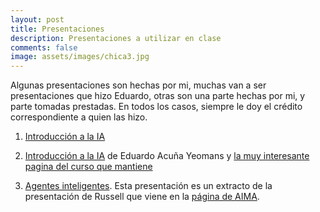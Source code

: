 ```yaml
--- 
layout: post 
title: Presentaciones
description: Presentaciones a utilizar en clase
comments: false
image: assets/images/chica3.jpg
---
```


Algunas presentaciones son hechas por mi, muchas van a ser presentaciones que hizo Eduardo, otras son una parte hechas
por mi, y parte tomadas prestadas. En todos los casos, siempre le doy el crédito correspondiente a quien las hizo.


1. [Introducción a la IA](https://github.com/IA-UNISON/material/raw/master/presentaciones/Intro_IA.pdf)

2. [Introducción a la IA](https://proyectoscc.unison.mx/maestros/eduardo/cursos/inar20251/diapositivas/00-IntroIA.pdf) de Eduardo Acuña Yeomans y [la muy interesante pagina del curso que mantiene](https://proyectoscc.unison.mx/maestros/eduardo/cursos/inar20251/)

3. [Agentes inteligentes](https://github.com/IA-UNISON/material/raw/master/presentaciones/Agentes_inteligentes.pdf). Esta presentación es un extracto de la presentación de Russell que viene en la [página de AIMA](http://aima.eecs.berkeley.edu).


<!--
1. [Selección de la presentación inicial  del curso de Stanford](https://github.com/IA-UNISON/material/raw/master/presentaciones/Intro_Stanford.pdf)



3. [Pequeña introducción al aprendizaje máquina](https://github.com/IA-UNISON/material/raw/master/presentaciones/Intro_ML.pdf)


4. [Regresión lineal](https://github.com/IA-UNISON/material/raw/master/presentaciones/linear-regression.pdf)

5. [Clasificación lineal](https://github.com/IA-UNISON/material/raw/master/presentaciones/linear-classification.pdf)

6. [Descenso de gradiente estocástico](https://github.com/IA-UNISON/material/raw/master/presentaciones/stochastic-gradient-descent.pdf)

7. [*Group distributionally robust optimization*](https://github.com/IA-UNISON/material/raw/master/presentaciones/group-dro.pdf)

8. [Generación de características](https://github.com/IA-UNISON/material/raw/master/presentaciones/non-linear-features.pdf) y [plantillas de características](https://github.com/IA-UNISON/material/raw/master/presentaciones/feature-templates.pdf)

9. [Redes neuronales](https://github.com/IA-UNISON/material/raw/master/presentaciones/neural-networks.pdf) y como calcular los gradientes con [el algoritmo de *b-prop* usando grafos de funciones](https://github.com/IA-UNISON/material/raw/master/presentaciones/backpropagation.pdf)

10. Planeación (búsqueda en espacios discretos). Una [presentación general](https://github.com/IA-UNISON/material/raw/master/presentaciones/planning.pdf) así como [lo que debe tener un modelo para planeación](https://github.com/IA-UNISON/material/raw/master/presentaciones/modeling.pdf).

11. **Busquedas no informadas** ([ppt](http://inst.eecs.berkeley.edu/~cs188/fa19/assets/slides/lec2.pptx), [pdf](http://inst.eecs.berkeley.edu/~cs188/fa19/assets/slides/lec2.pdf)]. Presentación desarrollada para el curso *Artificial Intelligence (cs188)* de la Universidad de Berkeley. La presentación se basa fuertemente en [otra presentación](https://github.com/IA-UNISON/material/raw/master/presentaciones/busquedas.pdf), realizada por al anterior profesor de Berkeley (Dan Klein) y utilizada por P. Norvig en su famoso MOOC. La versión en *ppt* hace diferencia ya que se pueden ver las animaciones.

12. **Busquedas informadas** ([ppt](http://inst.eecs.berkeley.edu/~cs188/fa19/assets/slides/lec3.pptx), [pdf](http://inst.eecs.berkeley.edu/~cs188/fa19/assets/slides/lec3.pdf)]. Presentación desarrollada para el curso *Artificial Intelligence (cs188)* de la Universidad de Berkeley. La presentación se basa fuertemente en [otra presentación](https://github.com/IA-UNISON/material/raw/master/presentaciones/busquedas.pdf), realizada por al anterior profesor de Berkeley (Dan Klein) y utilizada por P. Norvig en su famoso MOOC. La versión en *ppt* hace diferencia ya que se pueden ver las animaciones.


13. **Procesos de decisión de Markov**: [Una introducción al tema](https://github.com/IA-UNISON/material/raw/master/presentaciones/MDP-intro.pdf) y como [modelar dichos procesos](https://github.com/IA-UNISON/material/raw/master/presentaciones/MDP-model.pdf). Ya modelados, vamos a ver los algoritmos básicos de *prigramación dinámica como son [evaluación de políticas](https://github.com/IA-UNISON/material/raw/master/presentaciones/policy-evaluation.pdf) e [iteración de valor](https://github.com/IA-UNISON/material/raw/master/presentaciones/value-iteration.pdf), incluyendo un [código sencillo de ejemplo](https://stanford-cs221.github.io/autumn2021/modules/mdps/live-coding/tram.py). También las siguientes presentaciones: [ppt1](http://inst.eecs.berkeley.edu/~cs188/fa19/assets/slides/lec8.pptx) y [ppt2](http://inst.eecs.berkeley.edu/~cs188/fa19/assets/slides/lec9.pptx), [pdf1](http://inst.eecs.berkeley.edu/~cs188/fa19/assets/slides/lec8.pdf) y [pdf2](http://inst.eecs.berkeley.edu/~cs188/fa19/assets/slides/lec9.pdf). Presentaciones desarrollada para el curso *Artificial Intelligence (cs188)* de la Universidad de Berkeley. 

14. **Juegos con adversarios**. [Evaluación de políticas](https://github.com/IA-UNISON/material/raw/master/presentaciones/game-evaluation.pdf)

14. **Satisfacción de restricciones** ([ppt lec4](http://inst.eecs.berkeley.edu/~cs188/fa19/assets/slides/lec4.pptx) y [ppt lec5](http://inst.eecs.berkeley.edu/~cs188/fa19/assets/slides/lec5.pptx), [pdf lec4](http://inst.eecs.berkeley.edu/~cs188/fa19/assets/slides/lec4.pdf)] y [pdf lec5](http://inst.eecs.berkeley.edu/~cs188/fa19/assets/slides/lec5.pdf)]. Presentaciones desarrollada para el curso *Artificial Intelligence (cs188)* de la Universidad de Berkeley. 

15. **Búsquedas con adversarios** ([ppt1](http://inst.eecs.berkeley.edu/~cs188/fa19/assets/slides/lec6.pptx) y [ppt2](http://inst.eecs.berkeley.edu/~cs188/fa19/assets/slides/lec7.pptx), [pdf1](http://inst.eecs.berkeley.edu/~cs188/fa19/assets/slides/lec6.pdf) y [pdf2](http://inst.eecs.berkeley.edu/~cs188/fa19/assets/slides/lec7.pdf)). Presentaciones desarrollada para el curso *Artificial Intelligence (cs188)* de la Universidad de Berkeley. 




2. [Agentes inteligentes](https://github.com/IA-UNISON/material/raw/master/presentaciones/Agentes_inteligentes.pdf). Esta presentación es un extracto de la presentación de Russell que viene en la [página de AIMA](http://aima.eecs.berkeley.edu).



4. [Planeación (búsquedas informadas)](https://github.com/IA-UNISON/material/raw/master/presentaciones/busquedas.pdf). Presentación de Dan Klein para el curso de IA de Berkeley (usada en otras Universidades).

5. Búsquedas con adversarios.

6. [Inferencia bayesiana](http://ia-unison.github.io/material/presentaciones/Inferencia.pdf). Tomada del famoso MOOC que impartió P. Norvig.

7. [Introducción al aprendizaje máquina](http://ia-unison.github.io/material/presentaciones/machine_learning.pdf). Un poco desactualizada se encuentra mi presentación.

8. [Introducción a las SVM](http://ia-unison.github.io/material/presentaciones/svm_presentacion.pdf) Presentación ya bastante vieja pero sigue siendo útil.

9. [K-medias](http://ia-unison.github.io/material/presentaciones/kmedias.pdf). Yo creo la presentación más viejita, pero es que las K medias no han cambiado en todo este tiempo.

--> 
